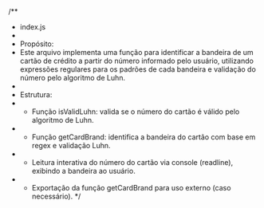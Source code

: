 /**
 * index.js
 *
 * Propósito:
 *   Este arquivo implementa uma função para identificar a bandeira de um cartão de crédito a partir do número informado pelo usuário, utilizando expressões regulares para os padrões de cada bandeira e validação do número pelo algoritmo de Luhn.
 *
 * Estrutura:
 *   - Função isValidLuhn: valida se o número do cartão é válido pelo algoritmo de Luhn.
 *   - Função getCardBrand: identifica a bandeira do cartão com base em regex e validação Luhn.
 *   - Leitura interativa do número do cartão via console (readline), exibindo a bandeira ao usuário.
 *   - Exportação da função getCardBrand para uso externo (caso necessário).
 */
